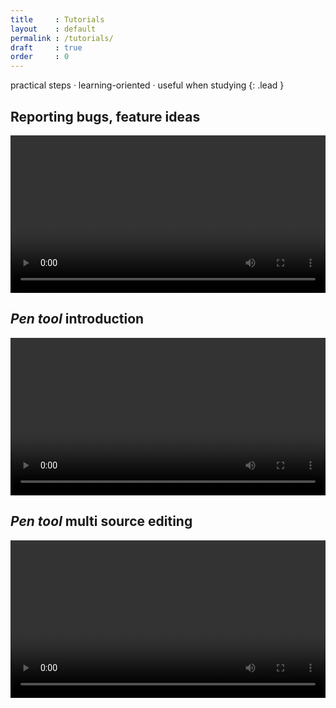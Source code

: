 ```yaml
---
title     : Tutorials
layout    : default
permalink : /tutorials/
draft     : true
order     : 0
---
```


practical steps · learning-oriented · useful when studying
{: .lead }

Reporting bugs, feature ideas
-------
<video src="{{ site.url }}/videos/reporting-issues.mp4" controls="controls" style="width: 100%; max-width: 600px">
</video>

*Pen tool* introduction
-------
<video src="{{ site.url }}/videos/pen-tool-introduction.mp4" controls="controls" style="width: 100%; max-width: 600px">
</video>

*Pen tool* multi source editing
-------
<video src="{{ site.url }}/videos/pen-tool-multi-source-editing.mp4" controls="controls" style="width: 100%; max-width: 600px">
</video>